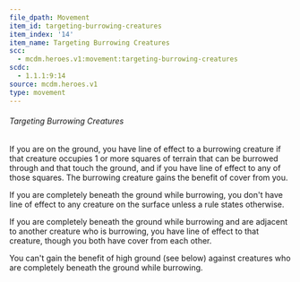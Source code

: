 ```yaml
---
file_dpath: Movement
item_id: targeting-burrowing-creatures
item_index: '14'
item_name: Targeting Burrowing Creatures
scc:
  - mcdm.heroes.v1:movement:targeting-burrowing-creatures
scdc:
  - 1.1.1:9:14
source: mcdm.heroes.v1
type: movement
---
```


###### Targeting Burrowing Creatures

If you are on the ground, you have line of effect to a burrowing creature if that creature occupies 1 or more squares of terrain that can be burrowed through and that touch the ground, and if you have line of effect to any of those squares. The burrowing creature gains the benefit of cover from you.

If you are completely beneath the ground while burrowing, you don't have line of effect to any creature on the surface unless a rule states otherwise.

If you are completely beneath the ground while burrowing and are adjacent to another creature who is burrowing, you have line of effect to that creature, though you both have cover from each other.

You can't gain the benefit of high ground (see below) against creatures who are completely beneath the ground while burrowing.
